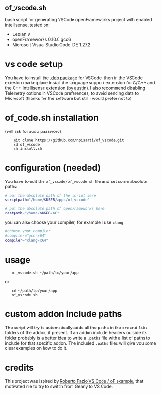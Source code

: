 ## of_vscode.sh

bash script for generating VSCode openFrameworks project with enabled intellisense, tested on:
- Debian 9
- openFrameworks 0.10.0 gcc6
- Microsoft Visual Studio Code IDE 1.27.2

# vs code setup
You have to install the [.deb package](https://code.visualstudio.com/docs/?dv=linux64_deb) for VSCode, then in the VSCode extesion marketplace install the language support extension for C/C++ and the C++ Intellisense extension (by [austin](https://github.com/austin-----/code-gnu-global)). I also recommend disabling Telemetry options in VSCode preferences, to avoid sending data to Microsoft (thanks for the software but still i would prefer not to). 

# of_code.sh installation
(will ask for sudo password)
```console
    git clone https://github.com/npisanti/of_vscode.git
    cd of_vscode
    sh install.sh
```

# configuration (needed)
You have to edit the `of_vscode/of_vscode.sh` file and set some absolute paths:
```sh
# put the absolute path of the script here
scriptpath="/home/$USER/apps/of_vscode"

# put the absolute path of openFrameworks here
rootpath="/home/$USER/oF"
```

you can also choose your compiler, for example I use `clang`
```sh
#choose your compiler
#compiler="gcc-x64"
compiler="clang-x64"
```

# usage
```console
   of_vscode.sh ~/path/to/your/app
```
or
```console
   cd ~/path/to/your/app
   of_vscode.sh
```

# custom addon include paths
The script will try to automatically adds all the paths in the `src` and `libs` folders of the addon, if present.
If an addon include headers outside its folder probably is a better idea to write a `.paths` file with a list of paths to include for that specific addon. The included `.paths` files will give you some clear examples on how to do it.

# credits 
This project was ispired by [Roberto Fazio VS Code / oF example](https://github.com/robertofazio/openFrameworks_VisualStudioCode_Example), that motivated me to try to switch from Geany to VS Code.